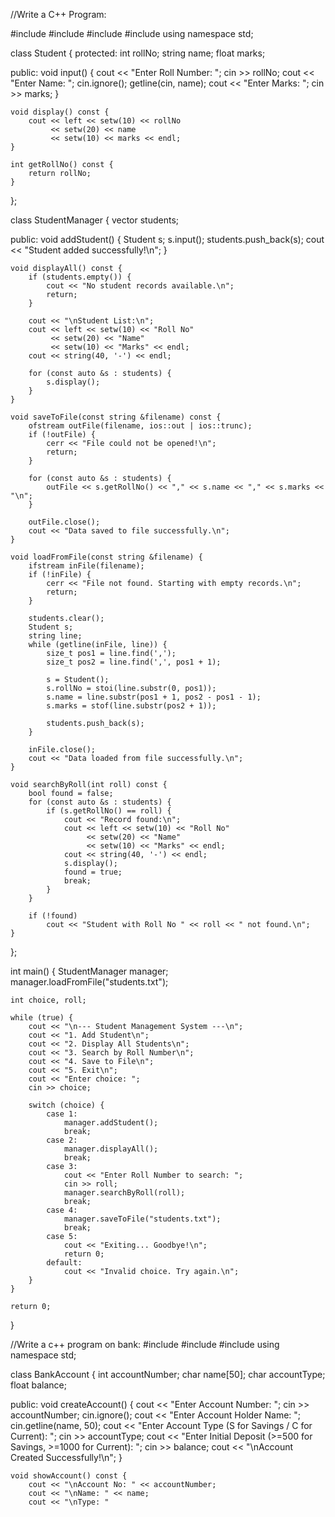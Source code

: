 //Write a C++ Program:

#include <iostream>
#include <fstream>
#include <vector>
#include <iomanip>
using namespace std;

class Student {
protected:
    int rollNo;
    string name;
    float marks;

public:
    void input() {
        cout << "Enter Roll Number: ";
        cin >> rollNo;
        cout << "Enter Name: ";
        cin.ignore();
        getline(cin, name);
        cout << "Enter Marks: ";
        cin >> marks;
    }

    void display() const {
        cout << left << setw(10) << rollNo
             << setw(20) << name
             << setw(10) << marks << endl;
    }

    int getRollNo() const {
        return rollNo;
    }
};

class StudentManager {
    vector<Student> students;

public:
    void addStudent() {
        Student s;
        s.input();
        students.push_back(s);
        cout << "Student added successfully!\n";
    }

    void displayAll() const {
        if (students.empty()) {
            cout << "No student records available.\n";
            return;
        }

        cout << "\nStudent List:\n";
        cout << left << setw(10) << "Roll No"
             << setw(20) << "Name"
             << setw(10) << "Marks" << endl;
        cout << string(40, '-') << endl;

        for (const auto &s : students) {
            s.display();
        }
    }

    void saveToFile(const string &filename) const {
        ofstream outFile(filename, ios::out | ios::trunc);
        if (!outFile) {
            cerr << "File could not be opened!\n";
            return;
        }

        for (const auto &s : students) {
            outFile << s.getRollNo() << "," << s.name << "," << s.marks << "\n";
        }

        outFile.close();
        cout << "Data saved to file successfully.\n";
    }

    void loadFromFile(const string &filename) {
        ifstream inFile(filename);
        if (!inFile) {
            cerr << "File not found. Starting with empty records.\n";
            return;
        }

        students.clear();
        Student s;
        string line;
        while (getline(inFile, line)) {
            size_t pos1 = line.find(',');
            size_t pos2 = line.find(',', pos1 + 1);

            s = Student();
            s.rollNo = stoi(line.substr(0, pos1));
            s.name = line.substr(pos1 + 1, pos2 - pos1 - 1);
            s.marks = stof(line.substr(pos2 + 1));

            students.push_back(s);
        }

        inFile.close();
        cout << "Data loaded from file successfully.\n";
    }

    void searchByRoll(int roll) const {
        bool found = false;
        for (const auto &s : students) {
            if (s.getRollNo() == roll) {
                cout << "Record found:\n";
                cout << left << setw(10) << "Roll No"
                     << setw(20) << "Name"
                     << setw(10) << "Marks" << endl;
                cout << string(40, '-') << endl;
                s.display();
                found = true;
                break;
            }
        }

        if (!found)
            cout << "Student with Roll No " << roll << " not found.\n";
    }
};

int main() {
    StudentManager manager;
    manager.loadFromFile("students.txt");

    int choice, roll;

    while (true) {
        cout << "\n--- Student Management System ---\n";
        cout << "1. Add Student\n";
        cout << "2. Display All Students\n";
        cout << "3. Search by Roll Number\n";
        cout << "4. Save to File\n";
        cout << "5. Exit\n";
        cout << "Enter choice: ";
        cin >> choice;

        switch (choice) {
            case 1:
                manager.addStudent();
                break;
            case 2:
                manager.displayAll();
                break;
            case 3:
                cout << "Enter Roll Number to search: ";
                cin >> roll;
                manager.searchByRoll(roll);
                break;
            case 4:
                manager.saveToFile("students.txt");
                break;
            case 5:
                cout << "Exiting... Goodbye!\n";
                return 0;
            default:
                cout << "Invalid choice. Try again.\n";
        }
    }

    return 0;
}

//Write a c++ program on bank:
#include <iostream>
#include <fstream>
#include <iomanip>
using namespace std;

class BankAccount {
    int accountNumber;
    char name[50];
    char accountType;
    float balance;

public:
    void createAccount() {
        cout << "Enter Account Number: ";
        cin >> accountNumber;
        cin.ignore();
        cout << "Enter Account Holder Name: ";
        cin.getline(name, 50);
        cout << "Enter Account Type (S for Savings / C for Current): ";
        cin >> accountType;
        cout << "Enter Initial Deposit (>=500 for Savings, >=1000 for Current): ";
        cin >> balance;
        cout << "\nAccount Created Successfully!\n";
    }

    void showAccount() const {
        cout << "\nAccount No: " << accountNumber;
        cout << "\nName: " << name;
        cout << "\nType: "
